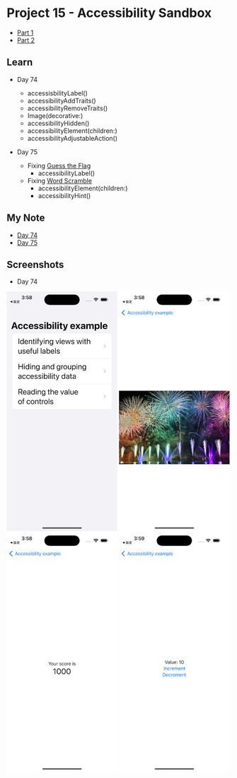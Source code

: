 # Project 15 - Accessibility Sandbox

- [Part 1](https://www.hackingwithswift.com/100/swiftui/74)
- [Part 2](https://www.hackingwithswift.com/100/swiftui/75)

## **Learn**

- Day 74 
    - accessisbilityLabel()
    - accessibilityAddTraits()
    - accessibilityRemoveTraits()
    - Image(decorative:)
    - accessibilityHidden()
    - accessibilityElement(children:)
    - accessibilityAdjustableAction()
  
- Day 75
    - Fixing [Guess the Flag](https://github.com/seandev0601/100DaysOfSwiftUI/tree/main/03-Project02-GuessTheFlag)
        - accessibilityLabel()
    - Fixing [Word Scramble](https://github.com/seandev0601/100DaysOfSwiftUI/tree/main/07-Project05-WordScramble)
        - accessibilityElement(children:)
        - accessibilityHint()
  
    
    
## **My Note**

- [Day 74](https://hsiangdev.notion.site/Day-74-Project-15-Part-1-AccessibilitySandbox-100DaysOfSwiftUI-1b01c316c93b4aa5ab7f9a69e9e82730?pvs=4)
- [Day 75](https://hsiangdev.notion.site/Day-75-Project-15-Part2-Accessibility-Sandbox-100DaysOfSwiftUI-946ba1a6cc42475b91259ac48e2bd452?pvs=4)

## Screenshots

- Day 74

<div>
    <img src="Screenshots/day74-Accessibility-1.png" width="250">
    <img src="Screenshots/day74-Accessibility-2.png" width="250">
    <img src="Screenshots/day74-Accessibility-3.png" width="250">
    <img src="Screenshots/day74-Accessibility-4.png" width="250">
</div>

  
